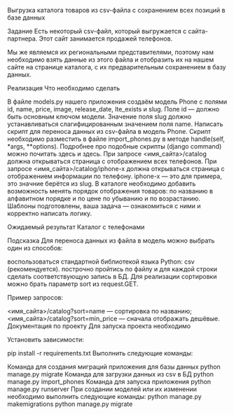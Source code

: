 Выгрузка каталога товаров из csv-файла с сохранением всех позиций в базе данных

Задание
Есть некоторый csv-файл, который выгружается с сайта-партнера. Этот сайт занимается продажей телефонов.

Мы же являемся их региональными представителями, поэтому нам необходимо взять данные из этого файла и отобразить их на нашем сайте на странице каталога, с их предварительным сохранением в базу данных.

Реализация
Что необходимо сделать

В файле models.py нашего приложения создаём модель Phone с полями id, name, price, image, release_date, lte_exists и slug. Поле id — должно быть основным ключом модели.
Значение поля slug должно устанавливаться слагифицированным значением поля name.
Написать скрипт для переноса данных из csv-файла в модель Phone. Скрипт необходимо разместить в файле import_phones.py в методе handle(self, *args, **options). Подробнее про подобные скрипты (django command) можно почитать здесь и здесь.
При запросе <имя_сайта>/catalog должна открываться страница с отображением всех телефонов.
При запросе <имя_сайта>/catalog/iphone-x должна открываться страница с отображением информации по телефону. iphone-x — это для примера, это значние берётся из slug.
В каталоге необходимо добавить возможность менять порядок отображения товаров: по названию в алфавитном порядке и по цене по убыванию и по возрастанию.
Шаблоны подготовлены, ваша задача — ознакомиться с ними и корректно написать логику.

Ожидаемый результат
Каталог с телефонами

Подсказка
Для переноса данных из файла в модель можно выбрать один из способов:

воспользоваться стандартной библиотекой языка Python: csv (рекомендуется).
построчно пройтись по файлу и для каждой строки сделать соответствующую запись в БД.
Для реализации сортировки можно брать параметр sort из request.GET.

Пример запросов:

<имя_сайта>/catalog?sort=name — сортировка по названию;
<имя_сайта>/catalog?sort=min_price — сначала отображать дешёвые.
Документация по проекту
Для запуска проекта необходимо

Установить зависимости:

pip install -r requirements.txt
Выполнить следующие команды:

Команда для создания миграций приложения для базы данных
python manage.py migrate
Команда для загрузки данных из csv в БД
python manage.py import_phones
Команда для запуска приложения
python manage.py runserver
При создании моделей или их изменении необходимо выполнить следующие команды:
python manage.py makemigrations
python manage.py migrate
